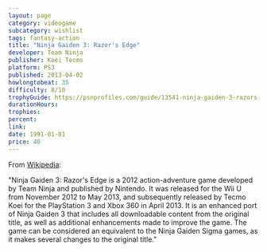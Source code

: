 ```yaml
---
layout: page
category: videogame
subcategory: wishlist
tags: fantasy-action
title: "Ninja Gaiden 3: Razor's Edge"
developer: Team Ninja
publisher: Koei Tecmo
platform: PS3
published: 2013-04-02
howlongtobeat: 35
difficulty: 8/10
trophyGuide: https://psnprofiles.com/guide/13541-ninja-gaiden-3-razors-edge-trophy-guide
durationHours:
trophies:
percent:
link:
date: 1991-01-01
price: 40
---
```


From [Wikipedia](https://en.wikipedia.org/wiki/Ninja_Gaiden_3:_Razor%27s_Edge):

"Ninja Gaiden 3: Razor's Edge is a 2012 action-adventure game developed by Team Ninja and published by Nintendo. It was released for the Wii U from November 2012 to May 2013, and subsequently released by Tecmo Koei for the PlayStation 3 and Xbox 360 in April 2013. It is an enhanced port of Ninja Gaiden 3 that includes all downloadable content from the original title, as well as additional enhancements made to improve the game. The game can be considered an equivalent to the Ninja Gaiden Sigma games, as it makes several changes to the original title."
